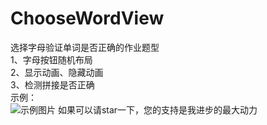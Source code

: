 # ChooseWordView
选择字母验证单词是否正确的作业题型  
1、字母按钮随机布局  
2、显示动画、隐藏动画  
3、检测拼接是否正确  
示例：  
![示例图片](https://github.com/pxhmeiyangyang/ChooseWordView/blob/master/myyView.gif) 
如果可以请star一下，您的支持是我进步的最大动力   
